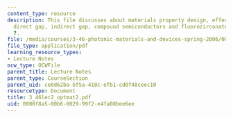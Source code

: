 ```yaml
---
content_type: resource
description: This file discusses about materials property design, effective mass,
  direct gap, indirect gap, compound semiconductors and fluorozirconates for long
  ?.
file: /media/courses/3-46-photonic-materials-and-devices-spring-2006/0000f8a500b6002999f2e4fa08bee6ee_3_46lec2_optmat2.pdf
file_type: application/pdf
learning_resource_types:
- Lecture Notes
ocw_type: OCWFile
parent_title: Lecture Notes
parent_type: CourseSection
parent_uid: ce6d62ba-bf5a-410c-efb1-cd0f48ceec10
resourcetype: Document
title: 3_46lec2_optmat2.pdf
uid: 0000f8a5-00b6-0029-99f2-e4fa08bee6ee
---
```

